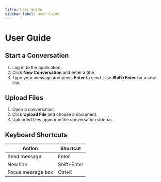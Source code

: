 ```yaml
---
title: User Guide
sidebar_label: User Guide
---
```


# User Guide

## Start a Conversation
1. Log in to the application.
2. Click **New Conversation** and enter a title.
3. Type your message and press **Enter** to send. Use **Shift+Enter** for a new line.

## Upload Files
1. Open a conversation.
2. Click **Upload File** and choose a document.
3. Uploaded files appear in the conversation sidebar.

## Keyboard Shortcuts

| Action | Shortcut |
| --- | --- |
| Send message | Enter |
| New line | Shift+Enter |
| Focus message box | Ctrl+K |
